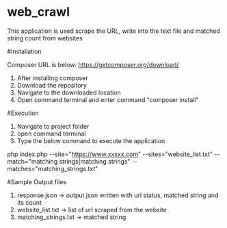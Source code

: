 # web_crawl

This application is used scrape the URL, write into the text file and matched string count from websites


#Installation

Composer URL is below: https://getcomposer.org/download/

1) After installing composer 
2) Download the repository
3) Navigate to the downloaded location
4) Open command terminal and enter command "composer install"

#Execution
1) Navigate to project folder
2) open command terminal
3) Type the below command to execute the application

  php index.php --site="https://www.xxxxx.com" --sites="website_list.txt" --match="matching strings|matching strings" --matches="matching_strings.txt"

#Sample Output files
1) response.json -> output json written with url status, matched string and its count
2) website_list.txt -> list of url scraped from the website
3) matching_strings.txt -> matched string



